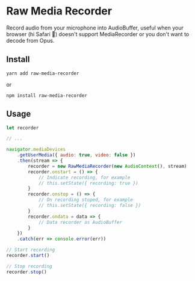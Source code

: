 # Raw Media Recorder

Record audio from your microphone into AudioBuffer, useful when your browser (hi Safari 👋) doesn't support MediaRecorder or you don't want to decode from Opus.

## Install
``` yarn add raw-media-recorder ```

or

``` npm install raw-media-recorder ```

## Usage

```javascript
let recorder

// ...

navigator.mediaDevices
    .getUserMedia({ audio: true, video: false })
    .then(stream => {
        recorder = new RawMediaRecorder(new AudioContext(), stream)
        recorder.onstart = () => {
            // Indicate recording, for example
            // this.setState({ recording: true })
        }
        recorder.onstop = () => {
            // On recording stoped, for example
            // this.setState({ recording: false })
        }
        recorder.ondata = data => {
            // Data recorder as AudioBuffer
        }
    })
    .catch(err => console.error(err))

// Start recording
recorder.start()

// Stop recording
recorder.stop()
```
